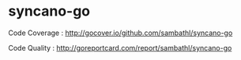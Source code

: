 # syncano-go

Code Coverage : http://gocover.io/github.com/sambathl/syncano-go

Code Quality : http://goreportcard.com/report/sambathl/syncano-go
